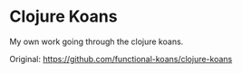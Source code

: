 # Clojure Koans

My own work going through the clojure koans.

Original:
https://github.com/functional-koans/clojure-koans


